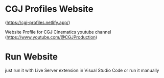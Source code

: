 # CGJ Profiles Website
(https://cgj-profiles.netlify.app/)

Website Profile for CGJ Cinematics youtube channel
(https://www.youtube.com/@CGJProduction)

# Run Website
just run it with Live Server extension in Visual Studio Code or run it manually
